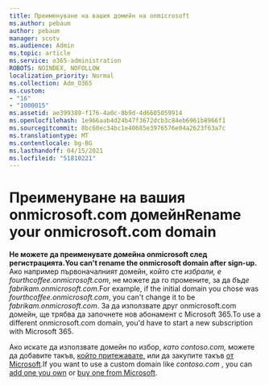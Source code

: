 ```yaml
---
title: Преименуване на вашия домейн на onmicrosoft
ms.author: pebaum
author: pebaum
manager: scotv
ms.audience: Admin
ms.topic: article
ms.service: o365-administration
ROBOTS: NOINDEX, NOFOLLOW
localization_priority: Normal
ms.collection: Adm_O365
ms.custom:
- "16"
- "1000015"
ms.assetid: ae399389-f176-4a0c-8b9d-4d6605059914
ms.openlocfilehash: 1e966aab4d24b47f3672dcb3c84eb6961b8966f1
ms.sourcegitcommit: 8bc60ec34bc1e40685e3976576e04a2623f63a7c
ms.translationtype: MT
ms.contentlocale: bg-BG
ms.lasthandoff: 04/15/2021
ms.locfileid: "51810221"
---
```

# <a name="rename-your-onmicrosoftcom-domain"></a><span data-ttu-id="c10dd-102">Преименуване на вашия onmicrosoft.com домейн</span><span class="sxs-lookup"><span data-stu-id="c10dd-102">Rename your onmicrosoft.com domain</span></span>

 <span data-ttu-id="c10dd-103">**Не можете да преименувате домейна onmicrosoft след регистрацията.**</span><span class="sxs-lookup"><span data-stu-id="c10dd-103">**You can't rename the onmicrosoft domain after sign-up.**</span></span> <span data-ttu-id="c10dd-104">Ако например първоначалният домейн, който сте  *избрали, е fourthcoffee.onmicrosoft.com*, не можете да го промените, за да  *бъде fabrikam.onmicrosoft.com*.</span><span class="sxs-lookup"><span data-stu-id="c10dd-104">For example, if the initial domain you chose was  *fourthcoffee.onmicrosoft.com*, you can't change it to be  *fabrikam.onmicrosoft.com*.</span></span> <span data-ttu-id="c10dd-105">За да използвате друг onmicrosoft.com домейн, ще трябва да започнете нов абонамент с Microsoft 365.</span><span class="sxs-lookup"><span data-stu-id="c10dd-105">To use a different onmicrosoft.com domain, you'd have to start a new subscription with Microsoft 365.</span></span>
  
<span data-ttu-id="c10dd-106">Ако искате да използвате домейн по избор,  *като contoso.com,*  можете да добавите такъв, [който притежавате,](https://docs.microsoft.com/microsoft-365/admin/setup/add-domain) или да закупите такъв [от Microsoft](https://docs.microsoft.com/microsoft-365/admin/get-help-with-domains/buy-a-domain-name).</span><span class="sxs-lookup"><span data-stu-id="c10dd-106">If you want to use a custom domain like  *contoso.com*  , you can [add one you own](https://docs.microsoft.com/microsoft-365/admin/setup/add-domain) or [buy one from Microsoft](https://docs.microsoft.com/microsoft-365/admin/get-help-with-domains/buy-a-domain-name).</span></span>
  